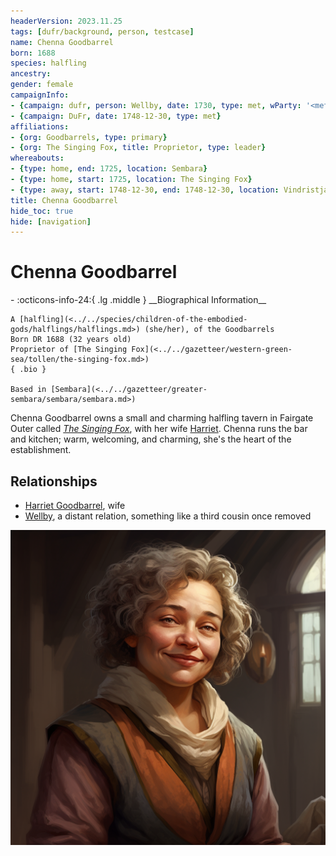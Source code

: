 ```yaml
---
headerVersion: 2023.11.25
tags: [dufr/background, person, testcase]
name: Chenna Goodbarrel
born: 1688
species: halfling
ancestry:
gender: female
campaignInfo:
- {campaign: dufr, person: Wellby, date: 1730, type: met, wParty: '<met:u> <person:q> around <target> <current:2rq>'}
- {campaign: DuFr, date: 1748-12-30, type: met}
affiliations:
- {org: Goodbarrels, type: primary}
- {org: The Singing Fox, title: Proprietor, type: leader}
whereabouts:
- {type: home, end: 1725, location: Sembara}
- {type: home, start: 1725, location: The Singing Fox}
- {type: away, start: 1748-12-30, end: 1748-12-30, location: Vindristjarna}
title: Chenna Goodbarrel
hide_toc: true
hide: [navigation]
---
```

# Chenna Goodbarrel
<div class="grid cards ext-narrow-margin ext-one-column" markdown>
- :octicons-info-24:{ .lg .middle } __Biographical Information__

    A [halfling](<../../species/children-of-the-embodied-gods/halflings/halflings.md>) (she/her), of the Goodbarrels  
    Born DR 1688 (32 years old)  
    Proprietor of [The Singing Fox](<../../gazetteer/western-green-sea/tollen/the-singing-fox.md>)  
    { .bio }

    Based in [Sembara](<../../gazetteer/greater-sembara/sembara/sembara.md>)
</div>




Chenna Goodbarrel owns a small and charming halfling tavern in Fairgate Outer called *[The Singing Fox](<../../gazetteer/western-green-sea/tollen/the-singing-fox.md>)*, with her wife [Harriet](<./harriet-goodbarrel.md>). Chenna runs the bar and kitchen; warm, welcoming, and charming, she's the heart of the establishment.
## Relationships
- [Harriet Goodbarrel](<./harriet-goodbarrel.md>), wife
- [Wellby](<../pcs/dunmar-fellowship/wellby.md>), a distant relation, something like a third cousin once removed






![Chenna Goodbarrel Portrait](../../assets/chenna-goodbarrel-portrait.png)
